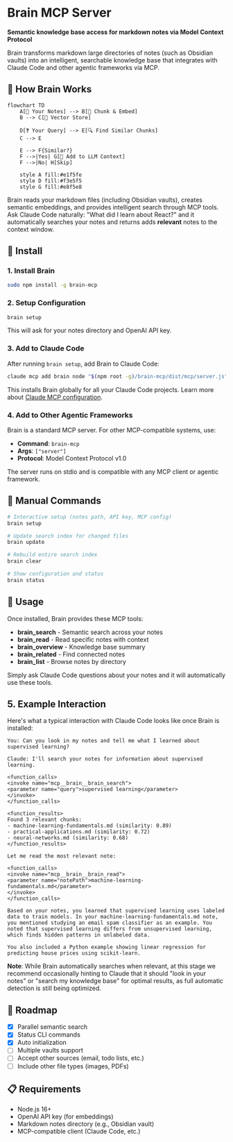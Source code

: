 # Brain MCP Server

**Semantic knowledge base access for markdown notes via Model Context Protocol**

Brain transforms markdown large directories of notes (such as Obsidian vaults) into an intelligent, searchable knowledge base that integrates with Claude Code and other agentic frameworks via MCP.

## 🧠 How Brain Works

```mermaid
flowchart TD
    A[📄 Your Notes] --> B[🔧 Chunk & Embed]
    B --> C[💾 Vector Store]
    
    D[❓ Your Query] --> E[🔍 Find Similar Chunks]
    C --> E
    
    E --> F{Similar?}
    F -->|Yes| G[📝 Add to LLM Context]
    F -->|No| H[Skip]
    
    style A fill:#e1f5fe
    style D fill:#f3e5f5
    style G fill:#e8f5e8
```

Brain reads your markdown files (including Obsidian vaults), creates semantic embeddings, and provides intelligent search through MCP tools. Ask Claude Code naturally: "What did I learn about React?" and it automatically searches your notes and returns adds **relevant** notes to the context window.

## 🚀 Install

### 1. Install Brain
```bash
sudo npm install -g brain-mcp
```

### 2. Setup Configuration
```bash
brain setup
```
This will ask for your notes directory and OpenAI API key.

### 3. Add to Claude Code
After running `brain setup`, add Brain to Claude Code:

```bash
claude mcp add brain node "$(npm root -g)/brain-mcp/dist/mcp/server.js" -s user
```

This installs Brain globally for all your Claude Code projects. Learn more about [Claude MCP configuration](https://docs.anthropic.com/en/docs/claude-code/mcp-servers).

### 4. Add to Other Agentic Frameworks
Brain is a standard MCP server. For other MCP-compatible systems, use:
- **Command**: `brain-mcp`  
- **Args**: `["server"]`
- **Protocol**: Model Context Protocol v1.0

The server runs on stdio and is compatible with any MCP client or agentic framework.

## 🔧 Manual Commands

```bash
# Interactive setup (notes path, API key, MCP config)
brain setup

# Update search index for changed files
brain update

# Rebuild entire search index  
brain clear

# Show configuration and status
brain status
```

## 🎯 Usage

Once installed, Brain provides these MCP tools:
- **brain_search** - Semantic search across your notes
- **brain_read** - Read specific notes with context
- **brain_overview** - Knowledge base summary
- **brain_related** - Find connected notes
- **brain_list** - Browse notes by directory

Simply ask Claude Code questions about your notes and it will automatically use these tools.

## 5. Example Interaction

Here's what a typical interaction with Claude Code looks like once Brain is installed:

```
You: Can you look in my notes and tell me what I learned about supervised learning?

Claude: I'll search your notes for information about supervised learning.

<function_calls>
<invoke name="mcp__brain__brain_search">
<parameter name="query">supervised learning</parameter>
</invoke>
</function_calls>

<function_results>
Found 3 relevant chunks:
- machine-learning-fundamentals.md (similarity: 0.89)
- practical-applications.md (similarity: 0.72)
- neural-networks.md (similarity: 0.68)
</function_results>

Let me read the most relevant note:

<function_calls>
<invoke name="mcp__brain__brain_read">
<parameter name="notePath">machine-learning-fundamentals.md</parameter>
</invoke>
</function_calls>

Based on your notes, you learned that supervised learning uses labeled data to train models. In your machine-learning-fundamentals.md note, you mentioned studying an email spam classifier as an example. You noted that supervised learning differs from unsupervised learning, which finds hidden patterns in unlabeled data.

You also included a Python example showing linear regression for predicting house prices using scikit-learn.
```

**Note**: While Brain automatically searches when relevant, at this stage we recommend occasionally hinting to Claude that it should "look in your notes" or "search my knowledge base" for optimal results, as full automatic detection is still being optimized.

## 🚧 Roadmap

- [x] Parallel semantic search
- [x] Status CLI commands
- [x] Auto initialization
- [ ] Multiple vaults support
- [ ] Accept other sources (email, todo lists, etc.)
- [ ] Include other file types (images, PDFs)

## 📋 Requirements

- Node.js 16+
- OpenAI API key (for embeddings)
- Markdown notes directory (e.g., Obsidian vault)
- MCP-compatible client (Claude Code, etc.)
